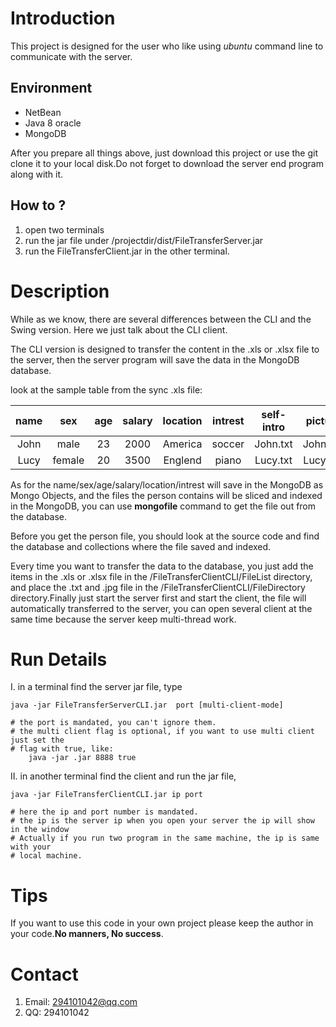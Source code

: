 # Introduction

 This project is designed for the user who like using *ubuntu* command line to communicate with the server.

## Environment
 + NetBean
 + Java 8 oracle
 + MongoDB 

 After you prepare all things above, just download this project or use the git clone it to your local disk.Do not forget to download the server end program along with it.

## How to ?

 1. open two terminals
 2. run the jar file under /projectdir/dist/FileTransferServer.jar
 3. run the FileTransferClient.jar in the other terminal. 

# Description

 While as we know, there are several differences between the CLI and the Swing version.
Here we just talk about the CLI client.

 The CLI version is designed to transfer the content in the .xls or .xlsx file to the server, then the server program will save the data in the MongoDB database.

 look at the sample table from the sync .xls file:

|name  |sex  |age  |salary |location |intrest  |self-intro |picture  |
|:----:|:-----:|:--:|:----:|:-------:|:-------:|:---------:|:-------:|
|John  |male   |23  |2000  |America  |soccer   |John.txt   |John.jpg |
|Lucy  |female |20  |3500  |Englend  |piano    |Lucy.txt   |Lucy.jpg |

 As for the name/sex/age/salary/location/intrest will save in the MongoDB as Mongo Objects, and the files the person contains will be sliced and indexed in the MongoDB, you can use **mongofile** command to get the file out from the database.

 Before you get the person file, you should look at the source code and find the database and collections where the file saved and indexed.

 Every time you want to transfer the data to the database, you just add the items in the .xls or .xlsx file in the /FileTransferClientCLI/FileList directory, and place the .txt and .jpg file in the /FileTransferClientCLI/FileDirectory directory.Finally just start the server first and start the client, the file will automatically transferred to the server, you can open several client at the same time because the server keep multi-thread work.

# Run Details

 I. in a terminal find the server jar file, type
  
    java -jar FileTransferServerCLI.jar  port [multi-client-mode]
    
    # the port is mandated, you can't ignore them.
    # the multi client flag is optional, if you want to use multi client just set the 
    # flag with true, like:
        java -jar .jar 8888 true
        
 II. in another terminal find the client and run the jar file,

    java -jar FileTransferClientCLI.jar ip port 
    
    # here the ip and port number is mandated.
    # the ip is the server ip when you open your server the ip will show in the window
    # Actually if you run two program in the same machine, the ip is same with your 
    # local machine.

# Tips

If you want to use this code in your own project please keep the author in your code.**No manners, No success**.

# Contact

 1. Email: 294101042@qq.com
 2. QQ: 294101042

